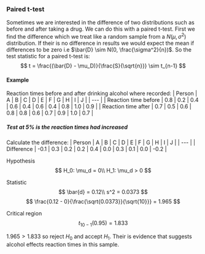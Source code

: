 ### Paired t-test
Sometimes we are interested in the difference of two distributions such as before and after taking a drug. We can do this with a paired t-test. First we find the difference which we treat like a random sample from a $N(\mu, \sigma^2)$ distribution. If their is no difference in results we would expect the mean if differences to be zero i.e $\bar{D} \sim N(0, \frac{\sigma^2}{n})$. So the test statistic for a paired t-test is:
$$
t = \frac{(\bar{D} - \mu_D)}{\frac{S}{\sqrt{n}}} \sim t_{n-1}
$$

#### Example
Reaction times before and after drinking alcohol where recorded:
| Person | A | B | C | D | E | F | G | H | I | J |
| --- |
| Reaction time before | 0.8 | 0.2 | 0.4 | 0.6 | 0.4 | 0.6 | 0.4 | 0.8 | 1.0 | 0.9 |
| Reaction time after | 0.7 | 0.5 | 0.6 | 0.8 | 0.8 | 0.6 | 0.7 | 0.9 | 1.0 | 0.7 |

##### Test at 5% is the reaction times had increased

Calculate the difference:
| Person | A | B | C | D | E | F | G | H | I | J |
| --- |
| Difference | -0.1 | 0.3 | 0.2 | 0.2 | 0.4 | 0.0 | 0.3 | 0.1 | 0.0 | -0.2 |

Hypothesis
$$
H_0: \mu_d = 0\\
H_1: \mu_d > 0
$$

Statistic
$$
\bar{d} = 0.12\\
s^2 = 0.0373
$$
$$
\frac{0.12 - 0}{\frac{\sqrt{0.0373}}{\sqrt{10}}} = 1.965
$$

Critical region
$$
t_{10-1}(0.95) = 1.833
$$

$1.965 > 1.833$ so reject $H_0$ and accept $H_1$. Their is evidence that suggests alcohol effects reaction times in this sample.